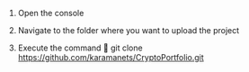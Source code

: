 <!--- To upload a project : --->

1) Open the console

2) Navigate to the folder where you want to upload the project

3) Execute the command 📌   git clone https://github.com/karamanets/CryptoPortfolio.git
